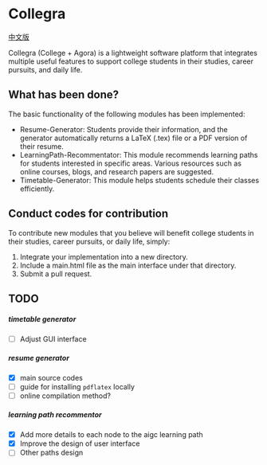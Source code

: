 # Collegra 
[中文版](readme_ch.md)

Collegra (College + Agora) is a lightweight software platform that integrates multiple useful features to support college students in their studies, career pursuits, and daily life.

## What has been done? 
The basic functionality of the following modules has been implemented:
* Resume-Generator: Students provide their information, and the generator automatically returns a LaTeX (.tex) file or a PDF version of their resume.
* LearningPath-Recommentator: This module recommends learning paths for students interested in specific areas. Various resources such as online courses, blogs, and research papers are suggested.
* Timetable-Generator: This module helps students schedule their classes efficiently.

## Conduct codes for contribution
To contribute new modules that you believe will benefit college students in their studies, career pursuits, or daily life, simply:
1. Integrate your implementation into a new directory.
2. Include a main.html file as the main interface under that directory.
3. Submit a pull request.

## TODO
##### timetable generator 
- [ ] Adjust GUI interface

##### resume generator
- [x] main source codes
- [ ] guide for installing `pdflatex` locally
- [ ] online compilation method?

##### learning path recommentor
- [x] Add more details to each node to the aigc learning path
- [x] Improve the design of user interface 
- [ ] Other paths design  